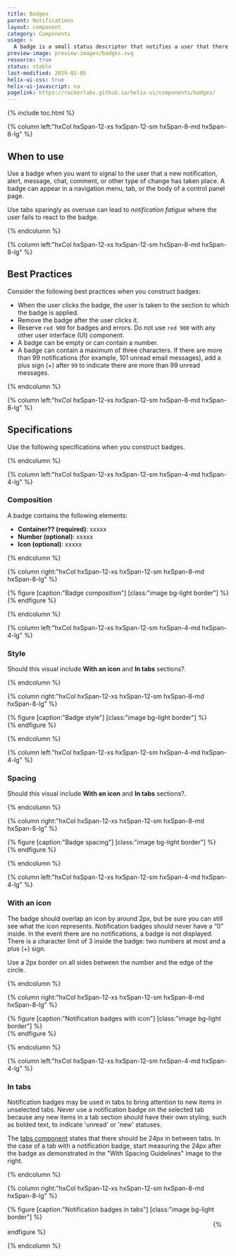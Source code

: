 ```yaml
---
title: Badges
parent: Notifications
layout: component
category: Components
usage: >
  A badge is a small status descriptor that notifies a user that there is new activity that the user has yet to acknowledge. A badge draws the attention of the user to explore the details of the activity.
preview-image: preview-images/badges.svg
resource: true
status: stable
last-modified: 2019-02-05
helix-ui-css: true
helix-ui-javascript: na
pagelink: https://rackerlabs.github.io/helix-ui/components/badges/
---
```


{% include toc.html %}

<section class="static-section" markdown="1">

<div class="hxRow" markdown="1">

{% column left:"hxCol hxSpan-12-xs hxSpan-12-sm hxSpan-8-md hxSpan-8-lg" %}

## When to use

Use a badge when you want to signal to the user that a new notification, alert, message, chat, comment, or other type of change has taken place. A badge can appear in a navigation menu, tab, or the body of a control panel page.

Use tabs sparingly as overuse can lead to *notification fatigue* where the user fails to react to the badge.

{% endcolumn %}

</div>

</section>

<section class="static-section" markdown="1">

<div class="hxRow" markdown="1">

{% column left:"hxCol hxSpan-12-xs hxSpan-12-sm hxSpan-8-md hxSpan-8-lg" %}

## Best Practices

Consider the following best practices when you construct badges:

- When the user clicks the badge, the user is taken to the section to which the badge is applied.
- Remove the badge after the user clicks it.
- Reserve `red 900` for badges and errors. Do not use `red 900` with any other user interface (UI) component.
- A badge can be empty or can contain a number.
- A badge can contain a maximum of three characters. If there are more than 99 notifications (for example, 101 unread email messages), add a plus sign (+) after `99` to indicate there are more than 99 unread messages.

{% endcolumn %}

</div>

</section>

<section class="static-section" markdown="1">

<div class="hxRow" markdown="1">

{% column left:"hxCol hxSpan-12-xs hxSpan-12-sm hxSpan-8-md hxSpan-8-lg" %}

## Specifications

Use the following specifications when you construct badges.

{% endcolumn %}

</div>

</section>

<section class="static-section" markdown="1">

<div class="hxRow" markdown="1">

{% column left:"hxCol hxSpan-12-xs hxSpan-12-sm hxSpan-4-md hxSpan-4-lg" %}

### Composition

A badge contains the following elements:

- **Container?? (required)**: xxxxx
- **Number (optional)**: xxxxx
- **Icon (optional)**: xxxxx

{% endcolumn %}

{% column right:"hxCol hxSpan-12-xs hxSpan-12-sm hxSpan-8-md hxSpan-8-lg" %}

{% figure [caption:"Badge composition"] [class:"image bg-light border"] %}
<embed src="{{site.url}}/assets/images/components/notifications/badges/badges-icon.png" width="533"/>
{% endfigure %}

{% endcolumn %}

</div>

</section>

<section class="static-section" markdown="1">

<div class="hxRow" markdown="1">

{% column left:"hxCol hxSpan-12-xs hxSpan-12-sm hxSpan-4-md hxSpan-4-lg" %}

### Style

Should this visual include **With an icon** and **In tabs** sections?.

{% endcolumn %}

{% column right:"hxCol hxSpan-12-xs hxSpan-12-sm hxSpan-8-md hxSpan-8-lg" %}

{% figure [caption:"Badge style"] [class:"image bg-light border"] %}
<embed src="{{site.url}}/assets/images/components/notifications/badges/badges-icon.png" width="533"/>
{% endfigure %}

{% endcolumn %}

</div>

</section>

<section class="static-section" markdown="1">

<div class="hxRow" markdown="1">

{% column left:"hxCol hxSpan-12-xs hxSpan-12-sm hxSpan-4-md hxSpan-4-lg" %}

### Spacing

Should this visual include **With an icon** and **In tabs** sections?.

{% endcolumn %}

{% column right:"hxCol hxSpan-12-xs hxSpan-12-sm hxSpan-8-md hxSpan-8-lg" %}

{% figure [caption:"Badge spacing"] [class:"image bg-light border"] %}
<embed src="{{site.url}}/assets/images/components/notifications/badges/badges-icon.png" width="533"/>
{% endfigure %}

{% endcolumn %}

</div>

</section>

<section class="static-section" markdown="1">

<div class="hxRow" markdown="1">

{% column left:"hxCol hxSpan-12-xs hxSpan-12-sm hxSpan-4-md hxSpan-4-lg" %}

### With an icon
The badge should overlap an icon by around 2px, but be sure you can still see what the icon represents. Notification badges should never have a “0” inside. In the event there are no notifications, a badge is not displayed. There is a character limit of 3 inside the badge: two numbers at most and a plus (+) sign.

Use a 2px border on all sides between the number and the edge of the circle.

{% endcolumn %}

{% column right:"hxCol hxSpan-12-xs hxSpan-12-sm hxSpan-8-md hxSpan-8-lg" %}

{% figure [caption:"Notification badges with icon"] [class:"image bg-light border"] %}
<embed src="{{site.url}}/assets/images/components/notifications/badges/badges-icon.png" width="533"/>
{% endfigure %}

{% endcolumn %}

</div>

</section>

<section class="static-section" markdown="1">

<div class="hxRow" markdown="1">

{% column left:"hxCol hxSpan-12-xs hxSpan-12-sm hxSpan-4-md hxSpan-4-lg" %}

### In tabs

Notification badges may be used in tabs to bring attention to new items in unselected tabs. Never use a notification badge on the selected tab because any new items in a tab section should have their own styling, such as bolded text, to indicate 'unread' or 'new' statuses.

The [tabs component]({{site.baseurl}}/components/tabset.html) states that there should be 24px in between tabs. In the case of a tab with a notification badge, start measuring the 24px after the badge as demonstrated in the "With Spacing Guidelines" image to the right.

{% endcolumn %}

{% column right:"hxCol hxSpan-12-xs hxSpan-12-sm hxSpan-8-md hxSpan-8-lg" %}

{% figure [caption:"Notification badges in tabs"] [class:"image bg-light border"] %}
<embed src="{{site.url}}/assets/images/components/notifications/badges/badges-tabs.png" width="463"/>
{% endfigure %}

{% endcolumn %}

</div>

</section>
